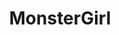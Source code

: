 ---
title: MonsterGirl
crosslinks:
- Pixiv
- u_imguralbumbot
- livven
- youtubefactsbot
- youtubot
- Lamia
- visualnovels
- MonsterSex
- Rule34FMK
- BurningLibrary
- EroticHypnosis
- MacroFetish
- tmsbmeta
- hentaifemdom
- handholding
- MonsterMusume
- Rule34LoL
- spiderbro
- ConvenientCensoring
- UnexpectedHomestuck
---